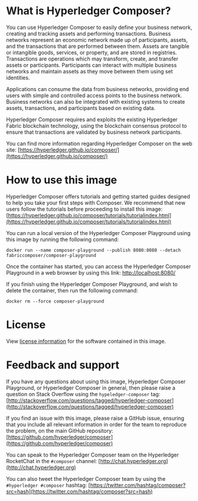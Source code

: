 # What is Hyperledger Composer?

You can use Hyperledger Composer to easily define your business network, creating and tracking assets and performing transactions. Business networks represent an economic network made up of participants, assets, and the transactions that are performed between them. Assets are tangible or intangible goods, services, or property, and are stored in registries. Transactions are operations which may transform, create, and transfer assets or participants. Participants can interact with multiple business networks and maintain assets as they move between them using set identities.

Applications can consume the data from business networks, providing end users with simple and controlled access points to the business network. Business networks can also be integrated with existing systems to create assets, transactions, and participants based on existing data.

Hyperledger Composer requires and exploits the existing Hyperledger Fabric blockchain technology, using the blockchain consensus protocol to ensure that transactions are validated by business network participants.

You can find more information regarding Hyperledger Composer on the web site: [https://hyperledger.github.io/composer/](https://hyperledger.github.io/composer/)

# How to use this image

Hyperledger Composer offers tutorials and getting started guides designed to help you take your first steps with Composer. We recommend that new users follow the tutorials before proceeding to install this image: [https://hyperledger.github.io/composer/tutorials/tutorialindex.html](https://hyperledger.github.io/composer/tutorials/tutorialindex.html)

You can run a local version of the Hyperledger Composer Playground using this image by running the following command:

`docker run --name composer-playground --publish 8080:8080 --detach fabriccomposer/composer-playground`

Once the container has started, you can access the Hyperledger Composer Playground in a web browser by using this link: [http://localhost:8080/](http://localhost:8080/)

If you finish using the Hyperledger Composer Playground, and wish to delete the container, then run the following command:

`docker rm --force composer-playground`

# License

View [license information](https://github.com/hyperledger/composer/blob/master/LICENSE.txt) for the software contained in this image.

# Feedback and support

If you have any questions about using this image, Hyperledger Composer Playground, or Hyperledger Composer in general, then please raise a question on Stack Overflow using the `hypeledger-composer` tag: [http://stackoverflow.com/questions/tagged/hyperledger-composer](http://stackoverflow.com/questions/tagged/hyperledger-composer)

If you find an issue with this image, please raise a GitHub issue, ensuring that you include all relevant information in order for the team to reproduce the problem, on the main GitHub repository: [https://github.com/hyperledger/composer](https://github.com/hyperledger/composer)

You can speak to the Hyperledger Composer team on the Hyperledger RocketChat in the `#composer` channel: [http://chat.hyperledger.org](http://chat.hyperledger.org)

You can also tweet the Hyperledger Composer team by using the `#hyperledger #composer` hashtag: [https://twitter.com/hashtag/composer?src=hash](https://twitter.com/hashtag/composer?src=hash)
